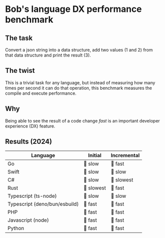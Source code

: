 # Bob's language DX performance benchmark

## The task

Convert a json string into a data structure, add two values (1 and 2) from that data structure and print the result (3).

## The twist

This is a trivial task for any language, but instead of measuring how many times per second it can do that operation, this benchmark measures the compile and execute performance.

## Why

Being able to see the result of a code change _fast_ is an important developer experience (DX) feature.

## Results (2024)

| Language                      | Initial    | Incremental |
| ----------------------------- | ---------- | ----------- |
| Go                            | 🐢 slow    | 🐇 fast     |
| Swift                         | 🐢 slow    | 🐢 slow     |
| C#                            | 🐢 slow    | 🐌 slowest  |
| Rust                          | 🐌 slowest | 🐇 fast     |
| Typescript (ts-node)          | 🐢 slow    | 🐢 slow     |
| Typescript (deno/bun/esbuild) | 🐇 fast    | 🐇 fast     |
| PHP                           | 🐇 fast    | 🐇 fast     |
| Javascript (node)             | 🐇 fast    | 🐇 fast     |
| Python                        | 🐇 fast    | 🐇 fast     |
